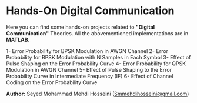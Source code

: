 # Hands-On Digital Communication

Here you can find some hands-on projects related to **"Digital Communication"** Theories.
All the abovementioned implementations are in **MATLAB**.


1- Error Probability for BPSK Modulation in AWGN Channel
2- Error Probability for BPSK Modulation with N Samples in Each Symbol
3- Effect of Pulse Shaping on the Error Probability Curve
4- Error Probability for QPSK Modulation in AWGN Channel
5- Effect of Pulse Shaping to the Error Probability Curve in Intermediate Frequency (IF)
6- Effect of Channel Coding on the Error Probability Curve

**Author:** Seyed Mohammad Mehdi Hosseini (Smmehdihosseini@gmail.com)
